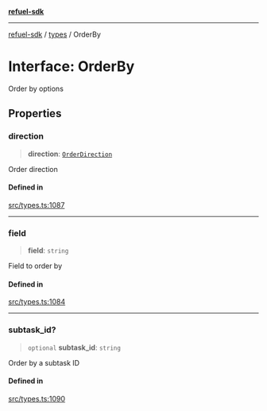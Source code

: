 [**refuel-sdk**](../../README.md)

***

[refuel-sdk](../../modules.md) / [types](../README.md) / OrderBy

# Interface: OrderBy

Order by options

## Properties

### direction

> **direction**: [`OrderDirection`](../type-aliases/OrderDirection.md)

Order direction

#### Defined in

[src/types.ts:1087](https://github.com/refuel-ai/refuel-sdk/blob/d0bf0a37e69cf6e99e0c214ac03b050c5c5d48a2/src/types.ts#L1087)

***

### field

> **field**: `string`

Field to order by

#### Defined in

[src/types.ts:1084](https://github.com/refuel-ai/refuel-sdk/blob/d0bf0a37e69cf6e99e0c214ac03b050c5c5d48a2/src/types.ts#L1084)

***

### subtask\_id?

> `optional` **subtask\_id**: `string`

Order by a subtask ID

#### Defined in

[src/types.ts:1090](https://github.com/refuel-ai/refuel-sdk/blob/d0bf0a37e69cf6e99e0c214ac03b050c5c5d48a2/src/types.ts#L1090)
